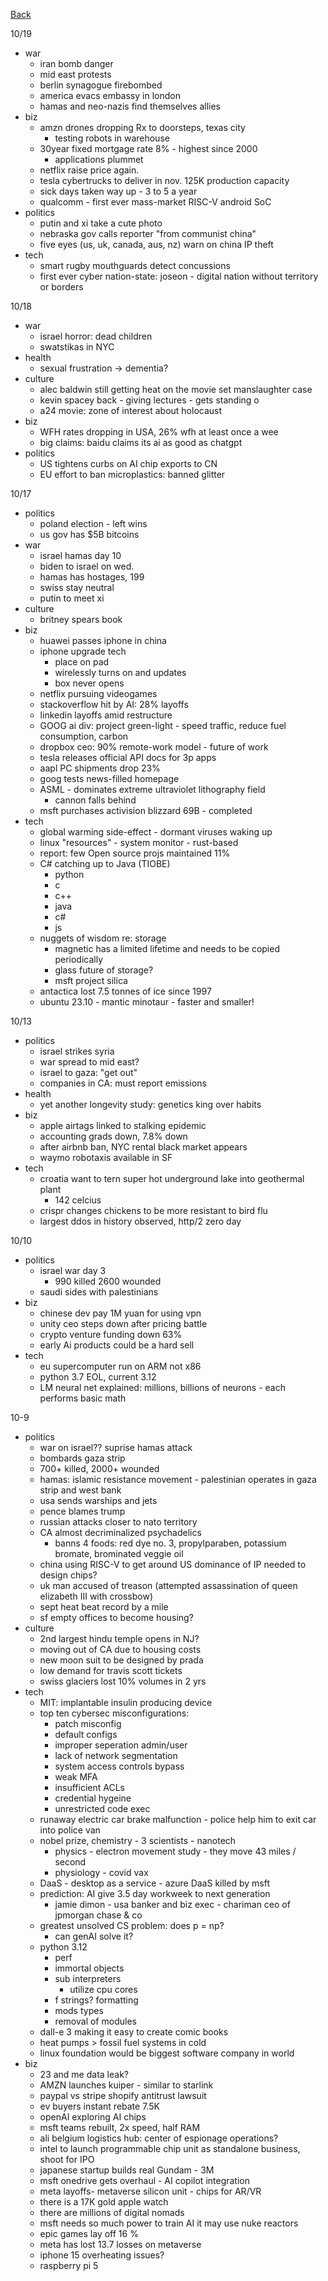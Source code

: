 [Back](./index.md)

10/19
- war
  - iran bomb danger
  - mid east protests
  - berlin synagogue firebombed
  - america evacs embassy in london
  - hamas and neo-nazis find themselves allies
- biz
  - amzn drones dropping Rx to doorsteps, texas city
    - testing robots in warehouse
  - 30year fixed mortgage rate 8% - highest since 2000
    - applications plummet
  - netflix raise price again.
  - tesla cybertrucks to deliver in nov. 125K production capacity
  - sick days taken way up - 3 to 5 a year
  - qualcomm - first ever mass-market RISC-V android SoC
- politics
  - putin and xi take a cute photo
  - nebraska gov calls reporter "from communist china"
  - five eyes (us, uk, canada, aus, nz) warn on china IP theft
- tech
  - smart rugby mouthguards detect concussions
  - first ever cyber nation-state: joseon - digital nation without territory or borders

10/18
- war
  - israel horror: dead children
  - swatstikas in NYC
- health
  - sexual frustration -> dementia?
- culture
  - alec baldwin still getting heat on the movie set manslaughter case
  - kevin spacey back - giving lectures - gets standing o
  - a24 movie: zone of interest about holocaust
- biz
  - WFH rates dropping in USA, 26% wfh at least once a wee
  - big claims:  baidu claims its ai as good as chatgpt
- politics
  - US tightens curbs on AI chip exports to CN
  - EU effort to ban microplastics: banned glitter

10/17
- politics
  - poland election - left wins
  - us gov has $5B bitcoins
- war
  - israel hamas day 10
  - biden to israel on wed.
  - hamas has hostages, 199
  - swiss stay neutral
  - putin to meet xi
- culture
  - britney spears book
- biz
  - huawei passes iphone in china
  - iphone upgrade tech
    - place on pad
    - wirelessly turns on and updates
    - box never opens
  - netflix pursuing videogames
  - stackoverflow hit by AI: 28% layoffs
  - linkedin layoffs amid restructure
  - GOOG ai div: project green-light - speed traffic, reduce fuel consumption, carbon
  - dropbox ceo: 90% remote-work model - future of work
  - tesla releases official API docs for 3p apps
  - aapl PC shipments drop 23%
  - goog tests news-filled homepage
  - ASML - dominates extreme ultraviolet lithography field
    - cannon falls behind
  - msft purchases activision blizzard 69B - completed
- tech
  - global warming side-effect - dormant viruses waking up
  - linux "resources" - system monitor - rust-based
  - report: few Open source projs maintained 11%
  - C# catching up to Java (TIOBE)
    - python
    - c
    - c++
    - java
    - c#
    - js
  - nuggets of wisdom re: storage
    - magnetic has a limited lifetime and needs to be copied periodically
    - glass future of storage?
    - msft project silica
  - antactica lost 7.5 tonnes of ice since 1997
  - ubuntu 23.10 - mantic minotaur - faster and smaller!

10/13
- politics
  - israel strikes syria
  - war spread to mid east?
  - israel to gaza: "get out"
  - companies in CA: must report emissions
- health
  - yet another longevity study: genetics king over habits
- biz
  - apple airtags linked to stalking epidemic
  - accounting grads down, 7.8% down
  - after airbnb ban, NYC rental black market appears
  - waymo robotaxis available in SF
- tech
  - croatia want to tern super hot underground lake into geothermal plant
    - 142 celcius
  - crispr changes chickens to be more resistant to bird flu
  - largest ddos in history observed, http/2 zero day


10/10
- politics
  - israel war day 3
    - 990 killed 2600 wounded
  - saudi sides with palestinians
- biz
  - chinese dev pay 1M yuan for using vpn
  - unity ceo steps down after pricing battle
  - crypto venture funding down 63%
  - early Ai products could be a hard sell
- tech
  - eu supercomputer run on ARM not x86
  - python 3.7 EOL, current 3.12
  - LM neural net explained: millions, billions of neurons - each performs basic math

10-9
- politics
  - war on israel?? suprise hamas attack
  - bombards gaza strip
  - 700+ killed, 2000+ wounded
  - hamas: islamic resistance movement - palestinian operates in gaza strip and west bank
  - usa sends warships and jets
  - pence blames trump
  - russian attacks closer to nato territory
  - CA almost decriminalized psychadelics
    - banns 4 foods: red dye no. 3, propylparaben, potassium bromate, brominated veggie oil
  - china using RISC-V to get around US dominance of IP needed to design chips?
  - uk man accused of treason (attempted assassination of queen elizabeth III with crossbow)
  - sept heat beat record by a mile
  - sf empty offices to become housing?
- culture
  - 2nd largest hindu temple opens in NJ?
  - moving out of CA due to housing costs
  - new moon suit to be designed by prada
  - low demand for travis scott tickets
  - swiss glaciers lost 10% volumes in 2 yrs
- tech
  - MIT: implantable insulin producing device
  - top ten cybersec misconfigurations:
    - patch misconfig
    - default configs
    - improper seperation admin/user
    - lack of network segmentation
    - system access controls bypass
    - weak MFA
    - insufficient ACLs
    - credential hygeine
    - unrestricted code exec
  - runaway electric car brake malfunction - police help him to exit car into police van
  - nobel prize, chemistry - 3 scientists - nanotech
    - physics - electron movement study - they move 43 miles / second
    - physiology - covid vax
  - DaaS - desktop as a service - azure DaaS killed by msft
  - prediction: AI give 3.5 day workweek to next generation
    - jamie dimon - usa banker and biz exec - chariman ceo of jpmorgan chase & co
  - greatest unsolved CS problem: does p = np?
    - can genAI solve it?
  - python 3.12
    - perf
    - immortal objects
    - sub interpreters
      - utilize cpu cores
    - f strings? formatting
    - mods types
    - removal of modules
  - dall-e 3 making it easy to create comic books
  - heat pumps > fossil fuel systems in cold
  - linux foundation would be biggest software company in world
- biz
  - 23 and me data leak?
  - AMZN launches kuiper - similar to starlink
  - paypal vs stripe shopify antitrust lawsuit
  - ev buyers instant rebate 7.5K
  - openAI exploring AI chips
  - msft teams rebuilt, 2x speed, half RAM
  - ali belgium logistics hub: center of espionage operations?
  - intel to launch programmable chip unit as standalone business, shoot for IPO
  - japanese startup builds real Gundam - 3M
  - msft onedrive gets overhaul - AI copilot integration
  - meta layoffs- metaverse silicon unit - chips for AR/VR
  - there is a 17K gold apple watch
  - there are millions of digital nomads
  - msft needs so much power to train AI it may use nuke reactors
  - epic games lay off 16 %
  - meta has lost 13.7 losses on metaverse
  - iphone 15 overheating issues?
  - raspberry pi 5